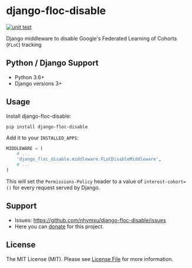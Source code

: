 # django-floc-disable

[![unit test](https://github.com/nhymxu/django-floc-disable/actions/workflows/test-python.yml/badge.svg?branch=main)](https://github.com/nhymxu/django-floc-disable/actions/workflows/test-python.yml)

Django middleware to disable Google's Federated Learning of Cohorts (`FLoC`) tracking

## Python / Django Support

- Python 3.6+
- Django versions 3+

## Usage

Install django-floc-disable:

```shell
pip install django-floc-disable
```

Add it to your `INSTALLED_APPS`:

```python
MIDDLEWARE = (
    # ...
    'django_floc_disable.middleware.FLoCDisableMiddleware',
    # ...
)
```

This will set the `Permissions-Policy` header to a value of
`interest-cohort=()` for every request served by Django.

## Support

* Issues: <https://github.com/nhymxu/django-floc-disable/issues>
* Here you can [donate](https://dungnt.net/donate.html) for this project.

## License

The MIT License (MIT). Please see [License File](LICENSE.txt) for more information.